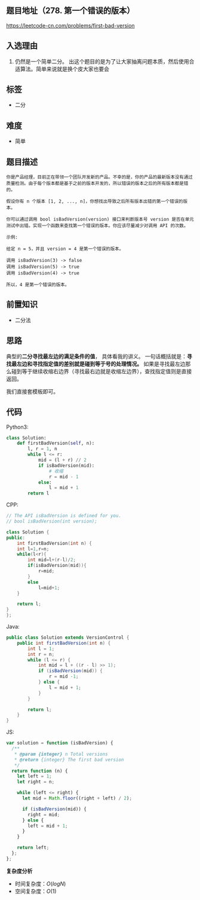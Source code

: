 ## 题目地址（278. 第一个错误的版本）

https://leetcode-cn.com/problems/first-bad-version

## 入选理由

1. 仍然是一个简单二分。 出这个题目的是为了让大家抽离问题本质，然后使用合适算法。简单来说就是换个皮大家也要会

## 标签

- 二分

## 难度

- 简单

## 题目描述

```
你是产品经理，目前正在带领一个团队开发新的产品。不幸的是，你的产品的最新版本没有通过质量检测。由于每个版本都是基于之前的版本开发的，所以错误的版本之后的所有版本都是错的。

假设你有 n 个版本 [1, 2, ..., n]，你想找出导致之后所有版本出错的第一个错误的版本。

你可以通过调用 bool isBadVersion(version) 接口来判断版本号 version 是否在单元测试中出错。实现一个函数来查找第一个错误的版本。你应该尽量减少对调用 API 的次数。

示例:

给定 n = 5，并且 version = 4 是第一个错误的版本。

调用 isBadVersion(3) -> false
调用 isBadVersion(5) -> true
调用 isBadVersion(4) -> true

所以，4 是第一个错误的版本。

```

## 前置知识

- 二分法

## 思路

典型的**二分寻找最左边的满足条件的值**， 具体看我的讲义。 一句话概括就是：**寻找最左边和寻找指定值的差别就是碰到等于号的处理情况。** 如果是寻找最左边那么碰到等于继续收缩右边界（寻找最右边就是收缩左边界），查找指定值则是直接返回。

我们直接套模板即可。

## 代码

Python3:

```py
class Solution:
    def firstBadVersion(self, n):
        l, r = 1, n
        while l <= r:
            mid = (l + r) // 2
            if isBadVersion(mid):
                # 收缩
                r = mid - 1
            else:
                l = mid + 1
        return l
```

CPP:

```cpp
// The API isBadVersion is defined for you.
// bool isBadVersion(int version);

class Solution {
public:
    int firstBadVersion(int n) {
    int l=1,r=n;
    while(l<r){
        int mid=l+(r-l)/2;
        if(isBadVersion(mid)){
            r=mid;
        }
        else
            l=mid+1;
    }

    return l;
}
};
```

Java:

```java
public class Solution extends VersionControl {
    public int firstBadVersion(int n) {
        int l = 1;
        int r = n;
        while (l <= r) {
            int mid = l + ((r - l) >> 1);
            if (isBadVersion(mid)) {
                r = mid -1;
            } else {
                l = mid + 1;
            }
        }

        return l;
    }
}
```

JS:

```js
var solution = function (isBadVersion) {
  /**
   * @param {integer} n Total versions
   * @return {integer} The first bad version
   */
  return function (n) {
    let left = 1;
    let right = n;

    while (left <= right) {
      let mid = Math.floor((right + left) / 2);

      if (isBadVersion(mid)) {
        right = mid;
      } else {
        left = mid + 1;
      }
    }

    return left;
  };
};
```

**复杂度分析**

- 时间复杂度：$O(logN)$
- 空间复杂度：$O(1)$
